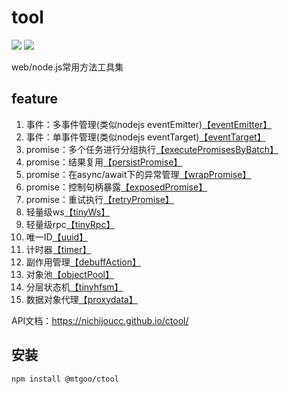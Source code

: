# tool
[![](https://img.shields.io/badge/npm-0.0.16-blue)](https://www.npmjs.com/package/@mtgoo/ctool)
![](https://img.shields.io/badge/license-MIT-green)

web/node.js常用方法工具集

## feature
1. 事件：多事件管理(类似nodejs eventEmitter)[【eventEmitter】](https://nichijoucc.github.io/ctool/classes/eventemitter.html)
2. 事件：单事件管理(类似nodejs eventTarget)[【eventTarget】](https://nichijoucc.github.io/ctool/classes/eventtarget.html)
3. promise：多个任务进行分组执行[【executePromisesByBatch】](https://nichijoucc.github.io/ctool/globals.html#executepromisesbybatch)
4. promise：结果复用[【persistPromise】](https://nichijoucc.github.io/ctool/classes/persistpromise.html)
5. promise：在async/await下的异常管理[【wrapPromise】](https://nichijoucc.github.io/ctool/globals.html#wrappromise)
6. promise：控制句柄暴露[【exposedPromise】](https://nichijoucc.github.io/ctool/classes/exposedPromise.html)
7. promise：重试执行[【retryPromise】](https://nichijoucc.github.io/ctool/globals.html#retryfn)
8. 轻量级ws[【tinyWs】](https://nichijoucc.github.io/ctool/classes/tinyws.html)
9. 轻量级rpc[【tinyRpc】](https://nichijoucc.github.io/ctool/classes/tinyrpc_ws.html)
10. 唯一ID[【uuid】](https://nichijoucc.github.io/ctool/globals.html#uuid)
11. 计时器[【timer】](https://nichijoucc.github.io/ctool/classes/timer.html)
12. 副作用管理[【debuffAction】](https://nichijoucc.github.io/ctool/classes/debuffaction.html)
13. 对象池[【objectPool】](https://nichijoucc.github.io/ctool/classes/objectpool.html)
14. 分层状态机[【tinyhfsm】](https://nichijoucc.github.io/ctool/classes/tinyhfsm.html)
15. 数据对象代理[【proxydata】](https://nichijoucc.github.io/ctool/classes/proxydata.html)



API文档：https://nichijoucc.github.io/ctool/

## 安装
``npm install @mtgoo/ctool``
